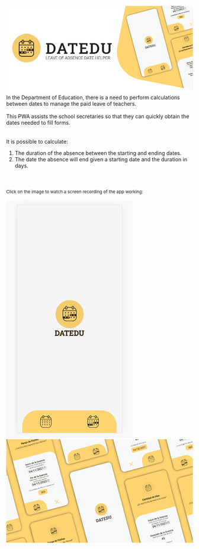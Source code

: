 ![datedu header](readme_img/header.png)
In the Department of Education, there is a need to perform calculations between dates to manage the paid leave of teachers.<br><br>
This PWA assists the school secretaries so that they can quickly obtain the dates needed to fill forms.<br><br><br>
It is possible to calculate:
1. The duration of the absence between the starting and ending dates.
2. The date the absence will end given a starting date and the duration in days.

<br><br>
<sub>Click on the image to watch a screen recording of the app working:<sub>

![app demo](readme_img/screen_demo.gif)
![datedu footer](readme_img/footer.png)

